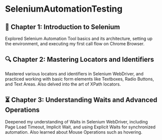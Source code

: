 # SeleniumAutomationTesting

## 📘 Chapter 1: Introduction to Selenium

Explored Selenium Automation Tool basics and its architecture, setting up the environment, and executing my first call flow on Chrome Browser.

## 🔍 Chapter 2: Mastering Locators and Identifiers

Mastered various locators and identifiers in Selenium WebDriver, and practiced working with basic form elements like Textboxes, Radio Buttons, and Text Areas. Also delved into the art of XPath locators.

## ⏳ Chapter 3: Understanding Waits and Advanced Operations

Deepened my understanding of Waits in Selenium WebDriver, including Page Load Timeout, Implicit Wait, and using Explicit Waits for synchronized automation. Also learned about Mouse Operations such as hovering.
